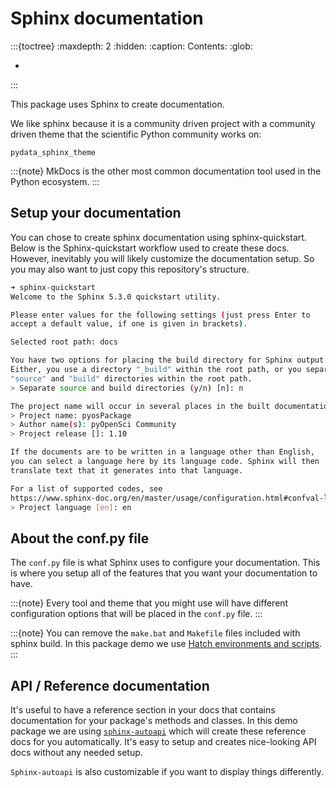 # Sphinx documentation

:::{toctree}
:maxdepth: 2
:hidden:
:caption: Contents:
:glob:

*

:::

This package uses Sphinx to create documentation.

We like sphinx because it is a community driven project with a community
driven theme that the scientific Python community works on:

`pydata_sphinx_theme`

:::{note}
MkDocs is the other most common documentation tool used in the Python
ecosystem.
:::

## Setup your documentation

You can chose to create sphinx documentation using sphinx-quickstart.
Below is the Sphinx-quickstart workflow used to create these docs. However,
inevitably you will likely customize the documentation setup. So you may also
want to just copy this repository's structure.

```bash
➜ sphinx-quickstart
Welcome to the Sphinx 5.3.0 quickstart utility.

Please enter values for the following settings (just press Enter to
accept a default value, if one is given in brackets).

Selected root path: docs

You have two options for placing the build directory for Sphinx output.
Either, you use a directory "_build" within the root path, or you separate
"source" and "build" directories within the root path.
> Separate source and build directories (y/n) [n]: n

The project name will occur in several places in the built documentation.
> Project name: pyosPackage
> Author name(s): pyOpenSci Community
> Project release []: 1.10

If the documents are to be written in a language other than English,
you can select a language here by its language code. Sphinx will then
translate text that it generates into that language.

For a list of supported codes, see
https://www.sphinx-doc.org/en/master/usage/configuration.html#confval-language.
> Project language [en]: en
```

## About the conf.py file

The `conf.py` file is what Sphinx uses to configure your documentation. This is
where you setup all of the features that you want your documentation to have.

:::{note}
Every tool and theme that you might use will have different configuration options
that will be placed in the `conf.py` file.
:::

:::{note}
You can remove the `make.bat` and `Makefile` files included with sphinx build.
In this package demo we use [Hatch environments and scripts](hatch-envs-scripts).
:::

## API / Reference documentation

It's useful to have a reference section in your docs that contains documentation
for your package's methods and classes. In this demo package we are using
[`sphinx-autoapi`](https://sphinx-autoapi.readthedocs.io/en/latest/index.html)
which will create these reference docs for you automatically. It's easy
to setup and creates nice-looking API docs without any needed setup.

`Sphinx-autoapi` is also customizable if you want to display things
differently.
